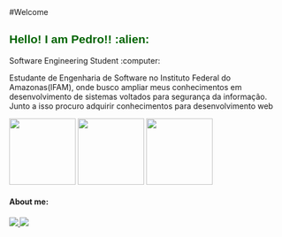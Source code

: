 <body>
   #Welcome
   <br>
   
   
  <h2 style="color: #006400; font-family: 'Trebuchet MS', 'Lucida Sans Unicode', 'Lucida Grande', 'Lucida Sans', Arial, sans-serif;" >Hello! I am Pedro!! :alien: </h2>
  <p> Software Engineering Student :computer:</p>
   
   Estudante de Engenharia de Software no Instituto Federal do Amazonas(IFAM), onde busco ampliar meus conhecimentos em desenvolvimento de sistemas voltados para segurança da informação. Junto a isso procuro adquirir conhecimentos para desenvolvimento web
   
   <div>
      <img height="120em" src="https://github-readme-stats.vercel.app/api?username=pedrocarvalhosnk&theme=algolia&show_icons=true"/>
      <img height="120em" src="https://github-readme-stats.vercel.app/api/top-langs/?username=pedrocarvalhosnk&theme=algolia&layout=compact"/>
      <img height="120em" src="https://github-readme-stats.vercel.app/api/pin/?username=pedrocarvalhosnk&theme=algolia&repo=github-readme-stats"/>
      
   </div>
   

 
  <h4> About me:  <h4/>
     
   
  <a href="https://www.instagram.com/pedro_ow/" alt="Instagram" target="_blank">
      <img src="https://img.shields.io/badge/-Instagram-DF0174?style=for-the-badge&labelColor=DF0174&logo=instagram&logoColor=white&link=https://www.instagram.com/pedro_ow/">
      <a href="https://www.linkedin.com/in/pedro-carvalho-almeida-765942208/" alt="Instagram" target="_blank"> 
      <img src="https://img.shields.io/badge/LinkedIn-0077B5?style=for-the-badge&logo=linkedin&logoColor=white"> 
  </a>
     
     
 <body/>






       
    




